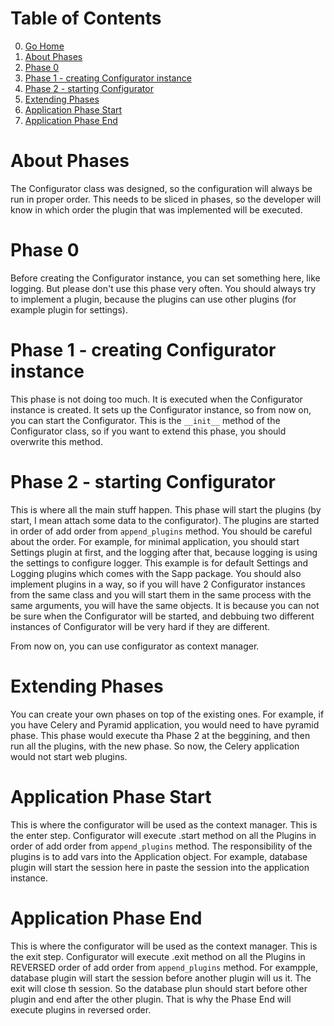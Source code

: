 # Table of Contents

0. [Go Home](../README.md)
1. [About Phases](#about-phases)
2. [Phase 0](#phase-0)
3. [Phase 1 - creating Configurator instance](#phase-1---creating-configurator-instance)
4. [Phase 2 - starting Configurator](#phase-2---starting-configurator)
5. [Extending Phases](#extending-phases)
6. [Application Phase Start](#application-phase-start)
7. [Application Phase End](#application-phase-end)

# About Phases

The Configurator class was designed, so the configuration will always be run in
proper order. This needs to be sliced in phases, so the developer will know
in which order the plugin that was implemented will be executed.

# Phase 0

Before creating the Configurator instance, you can set something here, like
logging. But please don't use this phase very often. You should always try
to implement a plugin, because the plugins can use other plugins (for example
plugin for settings).

# Phase 1 - creating Configurator instance

This phase is not doing too much. It is executed when the Configurator instance
is created. It sets up the Configurator instance, so from now on, you can start
the Configurator. This is the `__init__` method of the Configurator class, so
if you want to extend this phase, you should overwrite this method.

# Phase 2 - starting Configurator

This is where all the main stuff happen. This phase will start the plugins
(by start, I mean attach some data to the configurator). The plugins are started
in order of add order from `append_plugins` method. You should be careful about
the order.
For example, for minimal application, you should start Settings plugin at first,
and the logging after that, because logging is using the settings to configure
logger. This example is for default Settings and Logging plugins which comes
with the Sapp package.
You should also implement plugins in a way, so if you will have 2 Configurator
instances from the same class and you will start them in the same process with
the same arguments, you will have the same objects. It is because you can not be
sure when the Configurator will be started, and debbuing two different instances
of Configurator will be very hard if they are different.

From now on, you can use configurator as context manager.

# Extending Phases

You can create your own phases on top of the existing ones. For example, if you
have Celery and Pyramid application, you would need to have pyramid phase. This
phase would execute tha Phase 2 at the beggining, and then run all the plugins,
with the new phase. So now, the Celery application would not start web plugins.

# Application Phase Start

This is where the configurator will be used as the context manager. This is the
enter step. Configurator will execute .start method on all the Plugins in order
of add order from `append_plugins` method. The responsibility of the plugins
is to add vars into the Application object.
For example, database plugin will start the session here in paste the session
into the application instance.

# Application Phase End

This is where the configurator will be used as the context manager. This is the
exit step. Configurator will execute .exit method on all the Plugins in REVERSED
order of add order from `append_plugins` method.
For exampple, database plugin will start the session before another plugin will
us it. The exit will close th session.
So the database plun should start before other plugin and end after the other
plugin. That is why the Phase End will execute plugins in reversed order.
